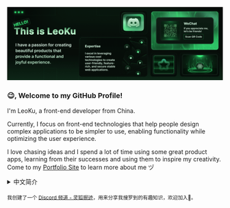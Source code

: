 <a href="https://leoku.dev/">
  <img
    alt="Hi, I’m LeoKu. A front-end developer who loves marking art of code."
    src="./profile-banner.png"
  >
</a>

### 😉, Welcome to my GitHub Profile!

I'm LeoKu, a front-end developer from China.

Currently, I focus on front-end technologies that help people design complex applications to be simpler to use, enabling functionality while optimizing the user experience.

I love chasing ideas and I spend a lot of time using some great product apps, learning from their successes and using them to inspire my creativity.
Come to my [Portfolio Site](https://leoku.dev) to learn more about me ヅ

<details>
<summary>中文简介</summary>

### 😉, 欢迎来到我的 GitHub 主页

我叫陈梓聪，是一名生活在东莞的 Web 开发者。

目前我正在专注于前端技术，帮助人们把复杂的应用设计得更简单易用，实现功能的同时优化用户的使用体验。

我喜欢追逐创意，生活中我会花很多时间去观察和使用一些优秀的产品应用，从中学习他们获得成功的经验，并以此激发我的创作灵感。

想了解我更多吗？来我的 [个人网站 · 作品集](https://leoku.dev) 逛逛吧 ヅ
</details>

<sub>我创建了一个 [Discord 频道 - 灵狐掘迹](https://discord.gg/KUA5zwPp59)，用来分享我搜罗到的有趣知识，欢迎加入👏。</sub>
